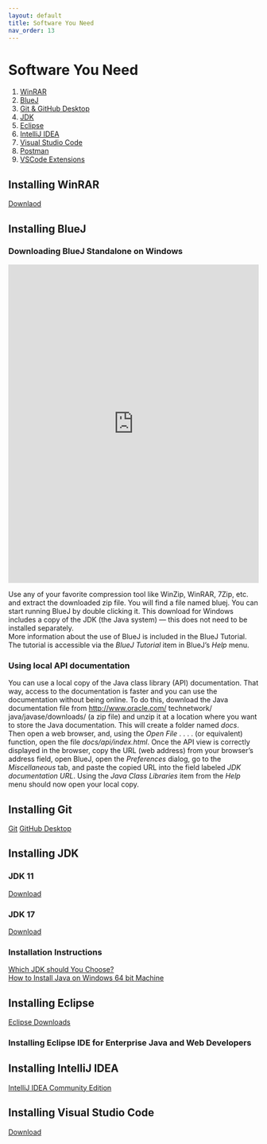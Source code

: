 ```yaml
---
layout: default
title: Software You Need
nav_order: 13
---
```


# Software You Need

1. [WinRAR](#installing-winrar)
2. [BlueJ](#installing-bluej)
3. [Git & GitHub Desktop](#installing-git)
4. [JDK](#installing-jdk)
5. [Eclipse](#installing-eclipse)
5. [IntelliJ IDEA](#installing-intellij-idea)
6. [Visual Studio Code](#installing-visual-studio-code)
7. [Postman](#installing-postman)
8. [VSCode Extensions](#installing-vs-code-extensions)

## Installing WinRAR
[Downlaod](https://www.win-rar.com/download.html?&L=0)
## Installing BlueJ
### Downloading BlueJ Standalone on Windows
<iframe src="https://scribehow.com/embed/BlueJ_Download_Workflow__sHDsBEDlRXSfUW80Yui3rA?as=scrollable" width="100%" height="640" allowfullscreen frameborder="0"></iframe>

Use any of your favorite compression tool like WinZip, WinRAR, 7Zip, etc. and extract the downloaded zip file. You will find a file named bluej. You can start running BlueJ by double clicking it. This download for Windows includes a copy of the JDK (the Java system) — this does not need to be installed separately.  
More information about the use of BlueJ is included in the BlueJ Tutorial. The tutorial is accessible via the _BlueJ Tutorial_ item in BlueJ’s _Help_ menu.

### Using local API documentation
You can use a local copy of the Java class library (API) documentation. That way, access to the documentation is faster and you can use the documentation without being online. To do this, download the Java documentation file from http://www.oracle.com/ technetwork/ java/javase/downloads/ (a zip file) and unzip it at a location where you want to store the Java documentation. This will create a folder named _docs_.  
Then open a web browser, and, using the _Open File_ . . . . (or equivalent) function, open the file _docs/api/index.html_. Once the API view is correctly displayed in the browser, copy the URL (web address) from your browser’s address field, open BlueJ, open the _Preferences_ dialog, go to the _Miscellaneous_ tab, and paste the copied URL into the field labeled _JDK documentation URL_. Using the _Java Class Libraries_ item from the *Help* menu should now open your local copy.

## Installing Git
[Git](https://git-scm.com/downloads)
[GitHub Desktop](https://desktop.github.com/)
## Installing JDK
### JDK 11
[Download](https://adoptium.net/temurin/releases/?os=windows&version=11)
### JDK 17
[Download](https://adoptium.net/temurin/releases/?os=windows&version=17)
### Installation Instructions
[Which JDK should You Choose?](https://incusdata.com/blog/which-java-jdk-should-you-use)  
[How to Install Java on Windows 64 bit Machine](https://howtodoinjava.com/java/basics/install-java-on-64-bit-windows/)

## Installing Eclipse
[Eclipse Downloads](https://www.eclipse.org/downloads/)
### Installing Eclipse IDE for Enterprise Java and Web Developers

## Installing IntelliJ IDEA
[IntelliJ IDEA Community Edition](https://www.jetbrains.com/idea/download/?section=windows)

## Installing Visual Studio Code
[Download](https://code.visualstudio.com/)

